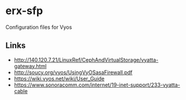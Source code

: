 # erx-sfp
Configuration files for Vyos

## Links
- http://140.120.7.21/LinuxRef/CephAndVirtualStorage/vyatta-gateway.html
- http://soucy.org/vyos/UsingVyOSasaFirewall.pdf
- https://wiki.vyos.net/wiki/User_Guide
- https://www.sonoracomm.com/internet/19-inet-support/233-vyatta-cable
